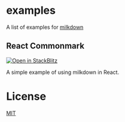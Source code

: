 # examples

A list of examples for [milkdown](https://milkdown.dev)

## React Commonmark

[![Open in StackBlitz](https://developer.stackblitz.com/img/open_in_stackblitz.svg)](https://stackblitz.com/github/Milkdown/examples/tree/main/react-commonmark)

A simple example of using milkdown in React.

# License

[MIT](/LICENSE)
